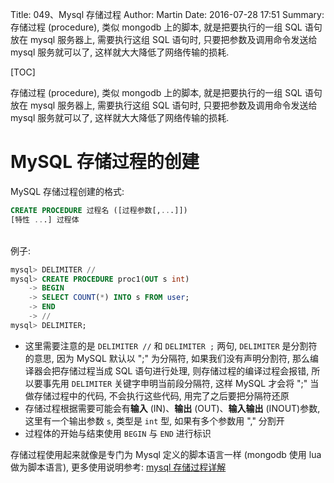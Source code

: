 Title: 049、Mysql 存储过程
Author: Martin
Date: 2016-07-28 17:51
Summary: 存储过程 (procedure), 类似 mongodb 上的脚本, 就是把要执行的一组 SQL 语句放在 mysql 服务器上, 需要执行这组 SQL 语句时, 只要把参数及调用命令发送给 mysql 服务就可以了, 这样就大大降低了网络传输的损耗.

[TOC]

存储过程 (procedure), 类似 mongodb 上的脚本, 就是把要执行的一组 SQL 语句放在 mysql 服务器上, 需要执行这组 SQL 语句时, 只要把参数及调用命令发送给 mysql 服务就可以了, 这样就大大降低了网络传输的损耗.

# MySQL 存储过程的创建
MySQL 存储过程创建的格式:

```sql
CREATE PROCEDURE 过程名 ([过程参数[,...]])
[特性 ...] 过程体
```
<br>
例子:

```sql
mysql> DELIMITER //
mysql> CREATE PROCEDURE proc1(OUT s int)
    -> BEGIN
    -> SELECT COUNT(*) INTO s FROM user;
    -> END
    -> //
mysql> DELIMITER;
```

- 这里需要注意的是 `DELIMITER //` 和 `DELIMITER ;` 两句, `DELIMITER` 是分割符的意思, 因为 MySQL 默认以 ";" 为分隔符, 如果我们没有声明分割符, 那么编译器会把存储过程当成 SQL 语句进行处理, 则存储过程的编译过程会报错, 所以要事先用 `DELIMITER` 关键字申明当前段分隔符, 这样 MySQL 才会将 ";" 当做存储过程中的代码, 不会执行这些代码, 用完了之后要把分隔符还原
- 存储过程根据需要可能会有**输入** (IN)、**输出** (OUT)、**输入输出** (INOUT)参数, 这里有一个输出参数 `s`, 类型是 `int` 型, 如果有多个参数用 "," 分割开
- 过程体的开始与结束使用 `BEGIN` 与 `END` 进行标识

存储过程使用起来就像是专门为 Mysql 定义的脚本语言一样 (mongodb 使用 lua 做为脚本语言), 更多使用说明参考: [mysql 存储过程详解](http://blog.sina.com.cn/s/blog_52d20fbf0100ofd5.html)
